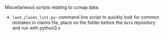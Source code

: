 Miscellaneous scripts relating to ccmap data.

* `land_claims_lint.py`- command line script to quickly look for common mistakes in claims file, place on the folder before the `data` repository and run with python3.x

